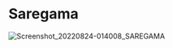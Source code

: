 # Saregama


![Screenshot_20220824-014008_SAREGAMA](https://user-images.githubusercontent.com/63621084/186264930-c9047d40-71b0-4ce1-b541-e5d2ca2a2b11.jpg)

